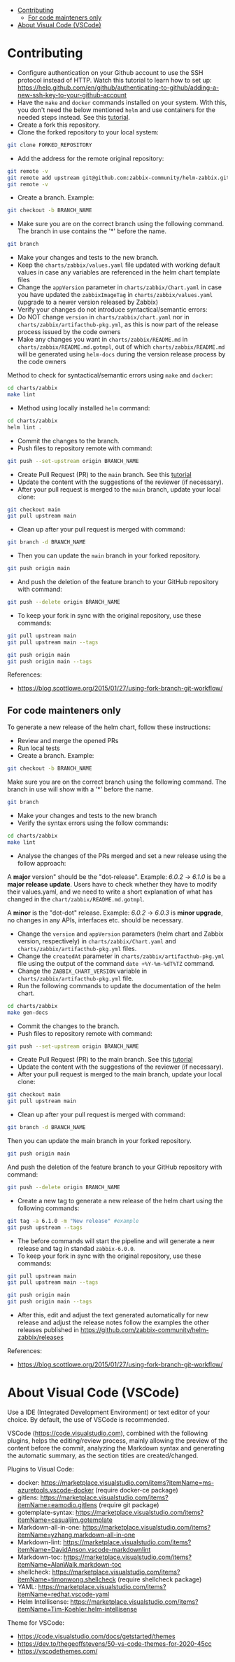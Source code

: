 <!-- TOC -->

- [Contributing](#contributing)
  - [For code mainteners only](#for-code-mainteners-only)
- [About Visual Code (VSCode)](#about-visual-code-vscode)

<!-- TOC -->

# Contributing

* Configure authentication on your Github account to use the SSH protocol instead of HTTP. Watch this tutorial to learn how to set up: https://help.github.com/en/github/authenticating-to-github/adding-a-new-ssh-key-to-your-github-account
* Have the ``make`` and ``docker`` commands installed on your system. With this, you don't need the below mentioned ``helm`` and use containers for the needed steps instead. See this [tutorial](charts/zabbix/docs/requirements.md).
* Create a fork this repository.
* Clone the forked repository to your local system:

```bash
git clone FORKED_REPOSITORY
```

* Add the address for the remote original repository:

```bash
git remote -v
git remote add upstream git@github.com:zabbix-community/helm-zabbix.git
git remote -v
```

* Create a branch. Example:

```bash
git checkout -b BRANCH_NAME
```

* Make sure you are on the correct branch using the following command. The branch in use contains the '*' before the name.

```bash
git branch
```

* Make your changes and tests to the new branch.
* Keep the ``charts/zabbix/values.yaml`` file updated with working default values ​​in case any variables are referenced in the helm chart template files
* Change the ``appVersion`` parameter in ``charts/zabbix/Chart.yaml`` in case you have updated the ``zabbixImageTag`` in ``charts/zabbix/values.yaml`` (upgrade to a newer version released by Zabbix)
* Verify your changes do not introduce syntactical/semantic errors:
* Do NOT change ``version`` in ``charts/zabbix/chart.yaml`` nor in ``charts/zabbix/artifacthub-pkg.yml``, as this is now part of the release process issued by the code owners
* Make any changes you want in ``charts/zabbix/README.md`` in ``charts/zabbix/README.md.gotmpl``, out of which ``charts/zabbix/README.md`` will be generated using ``helm-docs`` during the version release process by the code owners

Method to check for syntactical/semantic errors using ``make`` and ``docker``:

```bash
cd charts/zabbix
make lint
```

* Method using locally installed ``helm`` command:

```bash
cd charts/zabbix
helm lint .
```

* Commit the changes to the branch.
* Push files to repository remote with command:

```bash
git push --set-upstream origin BRANCH_NAME
```

* Create Pull Request (PR) to the `main` branch. See this [tutorial](https://help.github.com/en/github/collaborating-with-issues-and-pull-requests/creating-a-pull-request-from-a-fork)
* Update the content with the suggestions of the reviewer (if necessary).
* After your pull request is merged to the `main` branch, update your local clone:

```bash
git checkout main
git pull upstream main
```

* Clean up after your pull request is merged with command:

```bash
git branch -d BRANCH_NAME
```

* Then you can update the ``main`` branch in your forked repository.

```bash
git push origin main
```

* And push the deletion of the feature branch to your GitHub repository with command:

```bash
git push --delete origin BRANCH_NAME
```

* To keep your fork in sync with the original repository, use these commands:

```bash
git pull upstream main
git pull upstream main --tags

git push origin main
git push origin main --tags
```

References:

* https://blog.scottlowe.org/2015/01/27/using-fork-branch-git-workflow/

## For code mainteners only

To generate a new release of the helm chart, follow these instructions:

* Review and merge the opened PRs
* Run local tests
* Create a branch. Example:

```bash
git checkout -b BRANCH_NAME
```

Make sure you are on the correct branch using the following command. The branch in use will show with a '*' before the name.

```bash
git branch
```

* Make your changes and tests to the new branch
* Verify the syntax errors using the follow commands:

```bash
cd charts/zabbix
make lint
```

* Analyse the changes of the PRs merged and set a new release using the follow approach:

A **major** version" should be the "dot-release". Example: *6.0.2* -> *6.1.0* is be a **major release update**. Users have to check whether they have to modify their values.yaml, and we need to write a short explanation of what has changed in the ``chart/zabbix/README.md.gotmpl``.

A **minor** is the "dot-dot" release. Example: *6.0.2* -> *6.0.3* is **minor upgrade**, no changes in any APIs, interfaces etc. should be necessary.

* Change the ``version`` and ``appVersion`` parameters (helm chart and Zabbix version, respectively) in ``charts/zabbix/Chart.yaml`` and ``charts/zabbix/artifacthub-pkg.yml`` files.
* Change the ``createdAt`` parameter in ``charts/zabbix/artifacthub-pkg.yml`` file using the output of the command ``date +%Y-%m-%dT%TZ`` command.
* Change the ``ZABBIX_CHART_VERSION`` variable in ``charts/zabbix/artifacthub-pkg.yml`` file.
* Run the following commands to update the documentation of the helm chart.

```bash
cd charts/zabbix
make gen-docs
```

* Commit the changes to the branch.
* Push files to repository remote with command:

```bash
git push --set-upstream origin BRANCH_NAME
```

* Create Pull Request (PR) to the main branch. See this [tutorial](https://help.github.com/en/github/collaborating-with-issues-and-pull-requests/creating-a-pull-request-from-a-fork)
* Update the content with the suggestions of the reviewer (if necessary).
* After your pull request is merged to the main branch, update your local clone:

```bash
git checkout main
git pull upstream main
```

* Clean up after your pull request is merged with command:

```bash
git branch -d BRANCH_NAME
```

Then you can update the main branch in your forked repository.

```bash
git push origin main
```

And push the deletion of the feature branch to your GitHub repository with command:

```bash
git push --delete origin BRANCH_NAME
```

* Create a new tag to generate a new release of the helm chart using the following commands:

```bash
git tag -a 6.1.0 -m "New release" #example
git push upstream --tags
```

* The before commands will start the pipeline and will generate a new release and tag in standad ``zabbix-6.0.0``.
* To keep your fork in sync with the original repository, use these commands:

```bash
git pull upstream main
git pull upstream main --tags

git push origin main
git push origin main --tags
```

* After this, edit and adjust the text generated automatically for new release and adjust the release notes follow the examples the other releases published in https://github.com/zabbix-community/helm-zabbix/releases

References:

* https://blog.scottlowe.org/2015/01/27/using-fork-branch-git-workflow/

# About Visual Code (VSCode)

Use a IDE (Integrated Development Environment) or text editor of your choice. By default, the use of VSCode is recommended.

VSCode (https://code.visualstudio.com), combined with the following plugins, helps the editing/review process, mainly allowing the preview of the content before the commit, analyzing the Markdown syntax and generating the automatic summary, as the section titles are created/changed.

Plugins to Visual Code:

* docker: https://marketplace.visualstudio.com/items?itemName=ms-azuretools.vscode-docker (require docker-ce package)
* gitlens: https://marketplace.visualstudio.com/items?itemName=eamodio.gitlens (require git package)
* gotemplate-syntax: https://marketplace.visualstudio.com/items?itemName=casualjim.gotemplate
* Markdown-all-in-one: https://marketplace.visualstudio.com/items?itemName=yzhang.markdown-all-in-one
* Markdown-lint: https://marketplace.visualstudio.com/items?itemName=DavidAnson.vscode-markdownlint
* Markdown-toc: https://marketplace.visualstudio.com/items?itemName=AlanWalk.markdown-toc
* shellcheck: https://marketplace.visualstudio.com/items?itemName=timonwong.shellcheck (require shellcheck package)
* YAML: https://marketplace.visualstudio.com/items?itemName=redhat.vscode-yaml
* Helm Intellisense: https://marketplace.visualstudio.com/items?itemName=Tim-Koehler.helm-intellisense

Theme for VSCode:

* https://code.visualstudio.com/docs/getstarted/themes
* https://dev.to/thegeoffstevens/50-vs-code-themes-for-2020-45cc
* https://vscodethemes.com/
